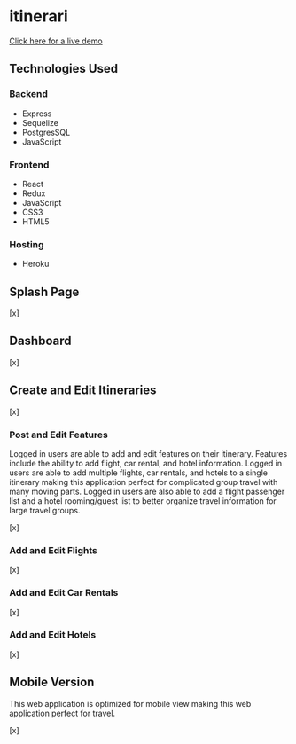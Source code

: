 # itinerari

[Click here for a live demo](https://itinerari-app.herokuapp.com/)

## Technologies Used
### Backend
* Express
* Sequelize
* PostgresSQL
* JavaScript

### Frontend
* React
* Redux
* JavaScript
* CSS3
* HTML5

### Hosting
* Heroku

## Splash Page
[x]

## Dashboard
[x]

## Create and Edit Itineraries
[x]

### Post and Edit Features
Logged in users are able to add and edit features on their itinerary. Features include the ability to add flight, car rental, and hotel information. Logged in users are able to add multiple flights, car rentals, and hotels to a single itinerary making this application perfect for complicated group travel with many moving parts. Logged in users are also able to add a flight passenger list and a hotel rooming/guest list to better organize travel information for large travel groups. 

[x]

### Add and Edit Flights
[x]

### Add and Edit Car Rentals
[x]

### Add and Edit Hotels
[x]

## Mobile Version
This web application is optimized for mobile view making this web application perfect for travel. 

[x] 
